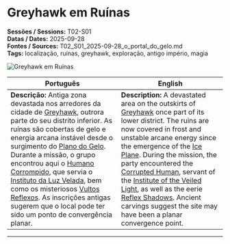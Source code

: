 # Greyhawk em Ruínas

**Sessões / Sessions:** T02-S01  
**Datas / Dates:** 2025-09-28  
**Fontes / Sources:** T02_S01_2025-09-28_o_portal_do_gelo.md  
**Tags:** localização, ruínas, greyhawk, exploração, antigo império, magia

![Greyhawk em Ruínas](greyhawk_ruins.png)

| Português                                                                                                                                                                                                                                                                                                                                                                                                                                                                                                                                                                         | English                                                                                                                                                                                                                                                                                                                                                                                                                                                                                                                                                         |
| --------------------------------------------------------------------------------------------------------------------------------------------------------------------------------------------------------------------------------------------------------------------------------------------------------------------------------------------------------------------------------------------------------------------------------------------------------------------------------------------------------------------------------------------------------------------------------- | --------------------------------------------------------------------------------------------------------------------------------------------------------------------------------------------------------------------------------------------------------------------------------------------------------------------------------------------------------------------------------------------------------------------------------------------------------------------------------------------------------------------------------------------------------------- |
| **Descrição:** Antiga zona devastada nos arredores da cidade de [Greyhawk](free_city_of_greyhawk.md), outrora parte do seu distrito inferior. As ruínas são cobertas de gelo e energia arcana instável desde o surgimento do [Plano do Gelo](ice_plan.md). Durante a missão, o grupo encontrou aqui o [Humano Corrompido](corrupt_human.md), que servia o [Instituto da Luz Velada](instituto_da_luz_velada.md), bem como os misteriosos [Vultos Reflexos](vultos_reflexos.md). As inscrições antigas sugerem que o local pode ter sido um ponto de convergência planar. | **Description:** A devastated area on the outskirts of  [Greyhawk](free_city_of_greyhawk.md) once part of its lower district. The ruins are now covered in frost and unstable arcane energy since the emergence of the [Ice Plane](ice_plan.md). During the mission, the party encountered the [Corrupted Human](corrupt_human.md), servant of the [Institute of the Veiled Light](instituto_da_luz_velada.md), as well as the eerie [Reflex Shadows](vultos_reflexos.md). Ancient carvings suggest the site may have been a planar convergence point. |

---


